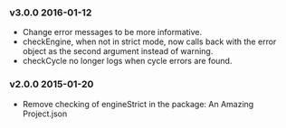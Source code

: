### v3.0.0 2016-01-12

* Change error messages to be more informative.
* checkEngine, when not in strict mode, now calls back with the error
  object as the second argument instead of warning.
* checkCycle no longer logs when cycle errors are found.

### v2.0.0 2015-01-20

* Remove checking of engineStrict in the package: An Amazing Project.json

